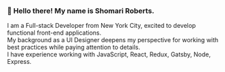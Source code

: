 ### :wave: Hello there! My name is Shomari Roberts.
I am a Full-stack Developer from New York City, excited to develop functional front-end applications.  
My background as a UI Designer deepens my perspective for working with best practices while paying attention to details.  
I have experience working with JavaScript, React,  Redux, Gatsby, Node, Express.

<!--
**slroberts/slroberts** is a ✨ _special_ ✨ repository because its `README.md` (this file) appears on your GitHub profile.

Here are some ideas to get you started:

- 🔭 I’m currently working on ...
- 🌱 I’m currently learning ...
- 👯 I’m looking to collaborate on ...
- 🤔 I’m looking for help with ...
- 💬 Ask me about ...
- 📫 How to reach me: ...
- 😄 Pronouns: ...
- ⚡ Fun fact: ...
-->
